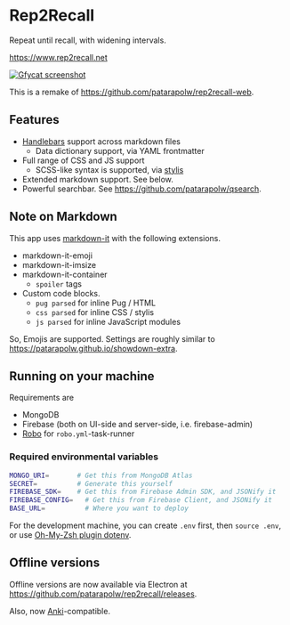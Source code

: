 # Rep2Recall

Repeat until recall, with widening intervals.

<https://www.rep2recall.net>

[![Gfycat screenshot](https://thumbs.gfycat.com/ChillyHospitableBison-size_restricted.gif)](https://gfycat.com/chillyhospitablebison)

This is a remake of <https://github.com/patarapolw/rep2recall-web>.

## Features

- [Handlebars](https://handlebarsjs.com/) support across markdown files
  - Data dictionary support, via YAML frontmatter
- Full range of CSS and JS support
  - SCSS-like syntax is supported, via [stylis](https://github.com/thysultan/stylis.js)
- Extended markdown support. See below.
- Powerful searchbar. See <https://github.com/patarapolw/qsearch>.

## Note on Markdown

This app uses [markdown-it](https://github.com/markdown-it/markdown-it) with
the following extensions.

- markdown-it-emoji
- markdown-it-imsize
- markdown-it-container
  - `spoiler` tags
- Custom code blocks.
  - `pug parsed` for inline Pug / HTML
  - `css parsed` for inline CSS / stylis
  - `js parsed` for inline JavaScript modules

So, Emojis are supported. Settings are roughly similar to <https://patarapolw.github.io/showdown-extra>.

## Running on your machine

Requirements are

- MongoDB
- Firebase (both on UI-side and server-side, i.e. firebase-admin)
- [Robo](https://github.com/tj/robo) for `robo.yml`-task-runner

### Required environmental variables

```sh
MONGO_URI=       # Get this from MongoDB Atlas
SECRET=          # Generate this yourself
FIREBASE_SDK=    # Get this from Firebase Admin SDK, and JSONify it
FIREBASE_CONFIG=   # Get this from Firebase Client, and JSONify it
BASE_URL=          # Where you want to deploy
```

For the development machine, you can create `.env` first, then `source .env`, or use [Oh-My-Zsh plugin dotenv](https://github.com/ohmyzsh/ohmyzsh/tree/master/plugins/dotenv).

## Offline versions

Offline versions are now available via Electron at <https://github.com/patarapolw/rep2recall/releases>.

Also, now [Anki](https://apps.ankiweb.net/)-compatible.
